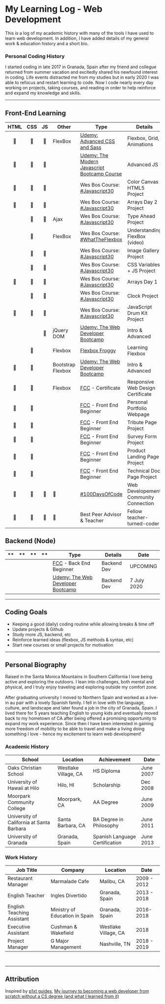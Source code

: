 
# My Learning Log - Web Development
This is a log of my academic history with many of the tools I have used to learn web development. In addition, I have added details of my general work & education history and a short bio. <br>

### Personal Coding History
I started coding in late 2017 in Granada, Spain after my friend and collegue returned from summer vacation and excitedly shared his newfound interest in coding. Life events distracted me from my studies but in early 2020 I was able to refocus and restart learning to code. Now I code nearly every day working on projects, taking courses, and reading in order to help reinforce and expand my knowledge and skills.

<!-- ### Connect With Me
[Add PORTFOLIO PAGE link here] -->

------

## Front-End Learning

| HTML | CSS | JS | Other | Type | Details | Date |
| :-----: | :-----: | :-----: | ------ | ------ | ------ | ------ |
| :large_orange_diamond: | :large_orange_diamond: | :large_orange_diamond: | FlexBox | [Udemy: Advanced CSS and Sass](https://www.udemy.com/course/advanced-css-and-sass/) | Flexbox, Grid, Animations | UPCOMING |
| :large_orange_diamond: | :large_orange_diamond: | :large_orange_diamond: | |[Udemy: The Modern Javascript Bootcamp Course](https://www.udemy.com/course/javascript-beginners-complete-tutorial/) | Advanced JS | UPCOMING |
| :large_orange_diamond: | :large_orange_diamond: | :large_orange_diamond: | | Wes Bos Course: [#Javascript30](https://javascript30.com/) | Color Canvas HTML5 Project | July 2020 |
| :large_orange_diamond: | :large_orange_diamond: | :large_orange_diamond: | | Wes Bos Course: [#Javascript30](https://javascript30.com/) | Arrays Day 2 Project | July 2020 |
| | :large_orange_diamond: | :large_orange_diamond: | Ajax | Wes Bos Course: [#Javascript30](https://javascript30.com/) | Type Ahead Project | July 2020 |
| | :large_orange_diamond: | | FlexBox | Wes Bos Course: [#WhatTheFlexbox](https://flexbox.io/) | Understanding FlexBox (video) | July 2020 |
| | :large_orange_diamond: | :large_orange_diamond: | | Wes Bos Course: [#Javascript30](https://javascript30.com/) | Image Gallery Project | June 2020 |
| | :large_orange_diamond: | :large_orange_diamond: | | Wes Bos Course: [#Javascript30](https://javascript30.com/) | CSS Variables + JS Project | June 2020 |
| :large_orange_diamond: | :large_orange_diamond: | :large_orange_diamond: | | Wes Bos Course: [#Javascript30](https://javascript30.com/) | Arrays Day 1 | June 2020 |
| | :large_orange_diamond: | :large_orange_diamond: | | Wes Bos Course: [#Javascript30](https://javascript30.com/) | Clock Project | June 2020 |
| :large_orange_diamond: | :large_orange_diamond: | :large_orange_diamond: | | Wes Bos Course: [#Javascript30](https://javascript30.com/) | JavaScript Drum Kit Project | June 2020 |
| |  | :large_orange_diamond: | jQuery <br> DOM | [Udemy: The Web Developer Bootcamp](https://www.udemy.com/course/the-web-developer-bootcamp/) | Intro & Advanced | May 2020 |
| | :large_orange_diamond: | | Flexbox | [Flexbox Froggy](http://flexboxfroggy.com/) | Learning Flexbox | May 2020
| :large_orange_diamond: | :large_orange_diamond: | | Bootstrap <br> Flexbox | [Udemy: The Web Developer Bootcamp](https://www.udemy.com/course/the-web-developer-bootcamp/) | Intro & Advanced | April 2020 |
| :large_orange_diamond: | :large_orange_diamond: | | Flexbox | [FCC](https://www.freecodecamp.org/) - Certificate | Responsive Web Design Certificate | Jan 2019 |
| :large_orange_diamond: | :large_orange_diamond: | | | [FCC](https://www.freecodecamp.org/) - Front End Beginner | Personal Portfolio Webpage | Nov 2017 |
| :large_orange_diamond: | :large_orange_diamond: | | | [FCC](https://www.freecodecamp.org/) - Front End Beginner | Tribute Page Project | Nov 2017 |
| :large_orange_diamond: | :large_orange_diamond: | | | [FCC](https://www.freecodecamp.org/) - Front End Beginner | Survey Form Project | Nov 2017 |
| :large_orange_diamond: | :large_orange_diamond: | | | [FCC](https://www.freecodecamp.org/) - Front End Beginner | Product Landing Page Project | Nov 2017 |
| :large_orange_diamond: | :large_orange_diamond: | | | [FCC](https://www.freecodecamp.org/) - Front End Beginner | Technical Doc Page Project | Nov 2017 |
| :large_orange_diamond: | :large_orange_diamond: | :large_orange_diamond: | :large_orange_diamond: | [#100DaysOfCode](https://www.100daysofcode.com/) | Web Developement Community Connection | ONGOING |
| :large_orange_diamond: | :large_orange_diamond: | :large_orange_diamond: | :large_orange_diamond: | Best Peer Advisor & Teacher | Fellow teacher-turned-coder | ONGOING |

## Backend (Node)
| ** | ** | ** | ** | Type | Details | Date |
| :-----: | :-----: | :-----: | ------ | ------ | ------ | ------ |
| | | | | [FCC](https://www.freecodecamp.org/) - Back End Beginner | Backend Dev | UPCOMING |
| | | | | [Udemy: The Web Developer Bootcamp](https://www.udemy.com/course/the-web-developer-bootcamp/) | Backend Dev | 7 July 2020 |

------

## Coding Goals
* Keeping a good (daily) coding routine while allowing breaks & time off
* Update projects & Github
* Study more JS, backend, etc
* Reinforce learned ideas (flexbox, JS methods & syntax, etc)
* Start new courses or small projects for motivation

------

## Personal Biography
Raised in the Santa Monica Mountains in Southern California I love being active and exploring the outdoors. I lean into challenges, both mental and physical, and I truly enjoy traveling and exploring outside my comfort zone. <br>
<br>After graduating university I moved to Northern Spain and worked as a live-in au pair with a lovely Spanish family. I fell in love with the language, culture, and landscape and later found a job in the city of Granada, Spain. I lived there for 5 years teaching English to young kids and eventually moved back to my hometown of CA after being offered a promising opportunity to expand my work experience. Since then I have been interested in gaining more freedom of mobility to be able to travel and make a living doing something I love - hence my excitement to learn web development! <br>

### Academic History
| School | Location | Achievement | Date |
| ------| ------ | ------ | ------ |
| Oaks Christian School | Westlake Village, CA | HS Diploma | June 2007
| University of Hawaii at Hilo | Hilo, HI | Scholarship | Dec 2008
| Moorpark Community College | Moorpark, CA | AA Degree | June 2009
| University of California at Santa Barbara | Santa Barbara, CA | BA Degree in Philosophy | June 2011
| University of Granada | Granada, Spain | Spanish Language Certification | June 2013

### Work History
| Job Title | Company | Location | Date |
| ------| ------ | ------ | ------ |
| Restaurant Manager | Marmalade Cafe | Malibu, CA | 2009 - 2012 |
| English Teacher | Ingles Divertido | Granada, Spain | 2013 - 2018 |
| English Teaching Assistant | Ministry of Education in Spain | Granada, Spain | 2016-2018
| Executive Assistant | Cushman & Wakefield | Westlake Village, CA | 2018
| Project Manager | G Major Management | Nashville, TN | 2018 - 2019
<br>

------

## Attribution
Inspired by [p1xt guides](https://github.com/P1xt/p1xt-guides), [My journey to becoming a web developer from scratch without a CS degree (and what I learned from it)](https://medium.freecodecamp.com/my-journey-to-becoming-a-web-developer-from-scratch-without-a-cs-degree-2-years-later-and-what-i-4a7fd2ff5503)